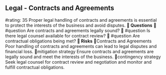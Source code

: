 

## Legal - Contracts and Agreements
#rating: 35
Proper legal handling of contracts and agreements is essential to protect the interests of the business and avoid disputes.
**💭 Questions**
💭 #question Are contracts and agreements legally sound?
 💭 #question Is there legal counsel available for contract review?
 💭 #question Are contractual obligations being met?
**🚨 Risks**
🚨Contracts and Agreements
Poor handling of contracts and agreements can lead to legal disputes and financial loss.
🚨mitigation strategy
Ensure contracts and agreements are legally sound and meet the interests of the business.
🚨contingency strategy
Seek legal counsel for contract review and negotiation and monitor and fulfill contractual obligations.




